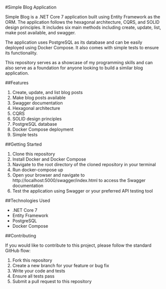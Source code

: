 #Simple Blog Application

Simple Blog is a .NET Core 7 application built using Entity Framework as the ORM. The application follows the hexagonal architecture, CQRS, and SOLID design principles. It includes six main methods including create, update, list, make post available, and swagger.

The application uses PostgreSQL as its database and can be easily deployed using Docker Compose. It also comes with simple tests to ensure its functionality.

This repository serves as a showcase of my programming skills and can also serve as a foundation for anyone looking to build a similar blog application.

##Features

1. Create, update, and list blog posts
2. Make blog posts available
3. Swagger documentation
4.  Hexagonal architecture
5. CQRS
6. SOLID design principles
7. PostgreSQL database
8. Docker Compose deployment
9. Simple tests

##Getting Started

1. Clone this repository
2. Install Docker and Docker Compose
3. Navigate to the root directory of the cloned repository in your terminal
4. Run docker-compose up
5. Open your browser and navigate to http://localhost:5000/swagger/index.html to access the Swagger documentation
6. Test the application using Swagger or your preferred API testing tool

##Technologies Used

+ .NET Core 7
+ Entity Framework
+ PostgreSQL
+ Docker Compose

##Contributing

If you would like to contribute to this project, please follow the standard GitHub flow:

1. Fork this repository
2. Create a new branch for your feature or bug fix
3. Write your code and tests
4. Ensure all tests pass
5. Submit a pull request to this repository
